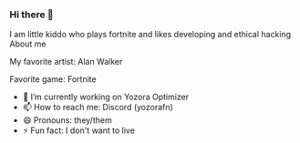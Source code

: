 ### Hi there 👋

I am little kiddo who plays fortnite and likes developing and ethical hacking
About me

My favorite artist: Alan Walker 

Favorite game: Fortnite

- 🔭 I’m currently working on Yozora Optimizer
- 📫 How to reach me: Discord (yozorafn)
- 😄 Pronouns: they/them
- ⚡ Fun fact: I don't want to live
